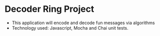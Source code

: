 # Decoder Ring Project
* This application will encode and decode fun messages via algorithms
* Technology used: Javascript, Mocha and Chai unit tests. 
